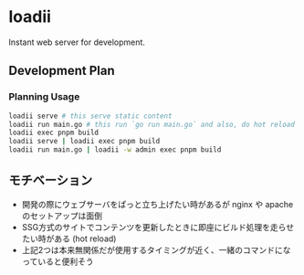 # loadii
Instant web server for development.

## Development Plan
### Planning Usage
```bash
loadii serve # this serve static content
loadii run main.go # this run `go run main.go` and also, do hot reload
loadii exec pnpm build
loadii serve | loadii exec pnpm build
loadii run main.go | loadii -w admin exec pnpm build
```

## モチベーション
- 開発の際にウェブサーバをぱっと立ち上げたい時があるが nginx や apache のセットアップは面倒
- SSG方式のサイトでコンテンツを更新したときに即座にビルド処理を走らせたい時がある (hot reload)
- 上記2つは本来無関係だが使用するタイミングが近く、一緒のコマンドになっていると便利そう
